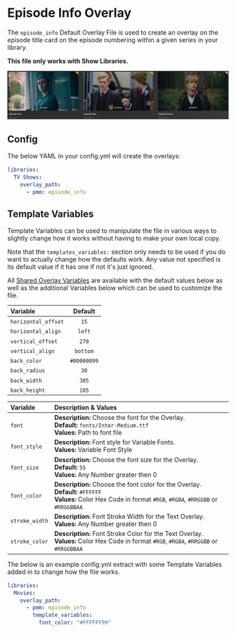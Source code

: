 # Episode Info Overlay

The `episode_info` Default Overlay File is used to create an overlay on the episode title card on the episode numbering within a given series in your library.

**This file only works with Show Libraries.**

![](images/episode_info.png)

## Config

The below YAML in your config.yml will create the overlays:

```yaml
libraries:
  TV Shows:
    overlay_path:
      - pmm: episode_info
```

## Template Variables

Template Variables can be used to manipulate the file in various ways to slightly change how it works without having to make your own local copy.

Note that the `templates_variables:` section only needs to be used if you do want to actually change how the defaults work. Any value not specified is its default value if it has one if not it's just ignored.

All [Shared Overlay Variables](../overlay_variables) are available with the default values below as well as the additional Variables below which can be used to customize the file.

| Variable            |   Default   |
|:--------------------|:-----------:|
| `horizontal_offset` |    `15`     |
| `horizontal_align`  |   `left`    |
| `vertical_offset`   |    `270`    |
| `vertical_align`    |  `bottom`   |
| `back_color`        | `#00000099` |
| `back_radius`       |    `30`     |
| `back_width`        |    `305`    |
| `back_height`       |    `105`    |

| Variable       | Description & Values                                                                                                                                                |
|:---------------|:--------------------------------------------------------------------------------------------------------------------------------------------------------------------|
| `font`         | **Description:** Choose the font for the Overlay.<br>**Default:** `fonts/Inter-Medium.ttf`<br>**Values:** Path to font file                                         |
| `font_style`   | **Description:** Font style for Variable Fonts.<br>**Values:** Variable Font Style                                                                                  |
| `font_size`    | **Description:** Choose the font size for the Overlay.<br>**Default:** `55`<br>**Values:** Any Number greater then 0                                                |
| `font_color`   | **Description:** Choose the font color for the Overlay.<br>**Default:** `#FFFFFF`<br>**Values:** Color Hex Code in format `#RGB`, `#RGBA`, `#RRGGBB` or `#RRGGBBAA` |
| `stroke_width` | **Description:** Font Stroke Width for the Text Overlay.<br>**Values:** Any Number greater then 0                                                                   |
| `stroke_color` | **Description:** Font Stroke Color for the Text Overlay.<br>**Values:** Color Hex Code in format `#RGB`, `#RGBA`, `#RRGGBB` or `#RRGGBBAA`                          |

The below is an example config.yml extract with some Template Variables added in to change how the file works.

```yaml
libraries:
  Movies:
    overlay_path:
      - pmm: episode_info
        template_variables:
          font_color: "#FFFFFF99"
```
